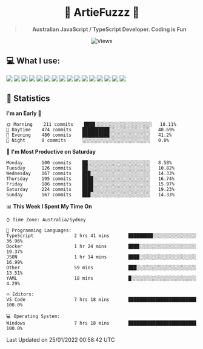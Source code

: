 <div align="center">
<h1>🔻 ArtieFuzzz 🔻</h1>
<!--- Kinda a mix between auguwu and TMUniversal's README.md pages --->
<!-- Have a good day after you read this :^) -->
  
<blockquote><strong>Australian JavaScript / TypeScript Developer. Coding is Fun</strong></blockquote>

![Views](https://komarev.com/ghpvc/?username=ArtieFuzzz&style=flat-square)

</div>

## 💻 What I use:

<div align="left">
<img src="https://img.shields.io/badge/c%20sharp-%23239120.svg?&style=for-the-badge&logo=c%20sharp&logoColor=white" />
<img src="https://img.shields.io/badge/deno-%23000000.svg?&style=for-the-badge&logo=deno&logoColor=white"/>
<img src="https://img.shields.io/badge/powershell-%235391FE.svg?&style=for-the-badge&logo=powershell&logoColor=white"/>
<img src="https://img.shields.io/badge/node.js-%23339933.svg?&style=for-the-badge&logo=node.js&logoColor=white"/>
<img src="https://img.shields.io/badge/typescript-%233178C6.svg?&style=for-the-badge&logo=typescript&logoColor=white"/>
<img src="https://img.shields.io/badge/visual%20studio-%235C2D91.svg?&style=for-the-badge&logo=visual%20studio&logoColor=white"/>
<img src="https://img.shields.io/badge/visual%20studio%20code-%23007ACC.svg?&style=for-the-badge&logo=visual%20studio%20code&logoColor=white"/>
<img src="https://img.shields.io/badge/kubernetes-%23326CE5.svg?&style=for-the-badge&logo=kubernetes&logoColor=white" />
<img src="https://img.shields.io/badge/docker-%232496ED.svg?&style=for-the-badge&logo=docker&logoColor=white"/>
<img src="https://img.shields.io/badge/ubuntu-%23E95420.svg?&style=for-the-badge&logo=ubuntu&logoColor=white"/>
<img src="https://img.shields.io/badge/linux-%23FCC624.svg?&style=for-the-badge&logo=linux&logoColor=black"/>
<img src="https://img.shields.io/badge/windows-%230078D6.svg?&style=for-the-badge&logo=windows&logoColor=white"/>
<img src="https://img.shields.io/badge/gnu%20bash-%234EAA25.svg?&style=for-the-badge&logo=gnu%20bash&logoColor=white"/>
<img src="https://img.shields.io/badge/prisma-%232D3748.svg?&style=for-the-badge&logo=prisma&logoColor=white"/>
<img src="https://img.shields.io/badge/mongodb-%2347A248.svg?&style=for-the-badge&logo=mongodb&logoColor=white"/>
<img src="https://img.shields.io/badge/postgresql-%23336791.svg?&style=for-the-badge&logo=postgresql&logoColor=white"/>
</div>

## 🌟 Statistics
<!--START_SECTION:waka-->
**I'm an Early 🐤** 

```text
🌞 Morning    211 commits    ████░░░░░░░░░░░░░░░░░░░░░   18.11% 
🌆 Daytime    474 commits    ██████████░░░░░░░░░░░░░░░   40.69% 
🌃 Evening    480 commits    ██████████░░░░░░░░░░░░░░░   41.2% 
🌙 Night      0 commits      ░░░░░░░░░░░░░░░░░░░░░░░░░   0.0%

```
📅 **I'm Most Productive on Saturday** 

```text
Monday       100 commits    ██░░░░░░░░░░░░░░░░░░░░░░░   8.58% 
Tuesday      126 commits    ██░░░░░░░░░░░░░░░░░░░░░░░   10.82% 
Wednesday    167 commits    ███░░░░░░░░░░░░░░░░░░░░░░   14.33% 
Thursday     195 commits    ████░░░░░░░░░░░░░░░░░░░░░   16.74% 
Friday       186 commits    ████░░░░░░░░░░░░░░░░░░░░░   15.97% 
Saturday     224 commits    ████░░░░░░░░░░░░░░░░░░░░░   19.23% 
Sunday       167 commits    ███░░░░░░░░░░░░░░░░░░░░░░   14.33%

```


📊 **This Week I Spent My Time On** 

```text
⌚︎ Time Zone: Australia/Sydney

💬 Programming Languages: 
TypeScript               2 hrs 41 mins       █████████░░░░░░░░░░░░░░░░   36.96% 
Docker                   1 hr 24 mins        ████░░░░░░░░░░░░░░░░░░░░░   19.37% 
JSON                     1 hr 14 mins        ████░░░░░░░░░░░░░░░░░░░░░   16.99% 
Other                    59 mins             ███░░░░░░░░░░░░░░░░░░░░░░   13.51% 
YAML                     18 mins             █░░░░░░░░░░░░░░░░░░░░░░░░   4.29%

🔥 Editors: 
VS Code                  7 hrs 18 mins       █████████████████████████   100.0%

💻 Operating System: 
Windows                  7 hrs 18 mins       █████████████████████████   100.0%

```


 Last Updated on 25/01/2022 00:58:42 UTC
<!--END_SECTION:waka-->

